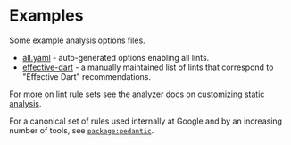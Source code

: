 # Examples

Some example analysis options files.

* [all.yaml](all.yaml) - auto-generated options enabling all lints.
* [effective-dart](effective-dart) - a manually maintained list of lints that correspond to "Effective Dart" recommendations.

For more on lint rule sets see the analyzer docs on
[customizing static analysis](https://www.dartlang.org/tools/analyzer#customizing-static-analysis).

For a canonical set of rules used internally at Google and by an increasing number of tools, see
[`package:pedantic`](https://github.com/dart-lang/pedantic).
